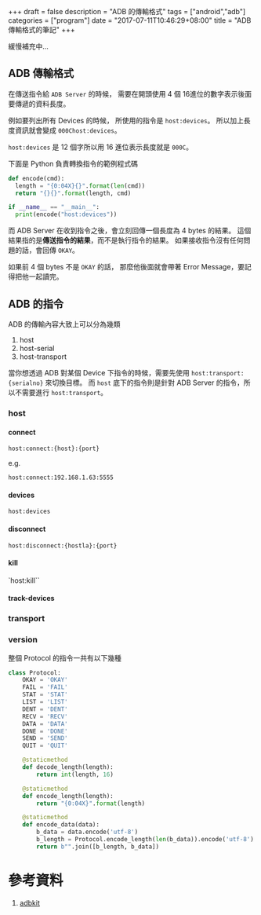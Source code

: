 +++
draft = false 
description = "ADB 的傳輸格式"
tags = ["android","adb"]
categories = ["program"]
date = "2017-07-11T10:46:29+08:00"
title = "ADB 傳輸格式的筆記"
+++

緩慢補充中...

<!--more-->

## ADB 傳輸格式

在傳送指令給 `ADB Server` 的時候，
需要在開頭使用 4 個 16進位的數字表示後面要傳遞的資料長度。

例如要列出所有 Devices 的時候，
所使用的指令是 `host:devices`。
所以加上長度資訊就會變成 `000Chost:devices`。

`host:devices` 是 12 個字所以用 16 進位表示長度就是 `000C`。

下面是 Python 負責轉換指令的範例程式碼

```python
def encode(cmd):
  length = "{0:04X}{}".format(len(cmd))
  return "{}{}".format(length, cmd)

if __name__ == "__main__":
  print(encode("host:devices"))
```

而 ADB Server 在收到指令之後，會立刻回傳一個長度為 4 bytes 的結果。
這個結果指的是**傳送指令的結果**，而不是執行指令的結果。
如果接收指令沒有任何問題的話，會回傳 `OKAY`。

如果前 4 個 bytes 不是 `OKAY` 的話，
那麼他後面就會帶著 Error Message，要記得把他一起讀完。

## ADB 的指令

ADB 的傳輸內容大致上可以分為幾類

1. host
2. host-serial
3. host-transport


當你想透過 ADB 對某個 Device 下指令的時候，需要先使用 `host:transport:{serialno}` 來切換目標。
而 `host` 底下的指令則是針對 ADB Server 的指令，所以不需要進行 `host:transport`。

### host

#### connect

`host:connect:{host}:{port}`

e.g.

`host:connect:192.168.1.63:5555`

#### devices

`host:devices`

#### disconnect 

`host:disconnect:{hostla}:{port}`

#### kill

`host:kill``

#### track-devices



### transport

### version


整個 Protocol 的指令一共有以下幾種

```python
class Protocol:
    OKAY = 'OKAY'
    FAIL = 'FAIL'
    STAT = 'STAT'
    LIST = 'LIST'
    DENT = 'DENT'
    RECV = 'RECV'
    DATA = 'DATA'
    DONE = 'DONE'
    SEND = 'SEND'
    QUIT = 'QUIT'

    @staticmethod
    def decode_length(length):
        return int(length, 16)

    @staticmethod
    def encode_length(length):
        return "{0:04X}".format(length)

    @staticmethod
    def encode_data(data):
        b_data = data.encode('utf-8')
        b_length = Protocol.encode_length(len(b_data)).encode('utf-8')
        return b"".join([b_length, b_data])
```

# 參考資料

1. [adbkit](https://github.com/openstf/adbkit)
